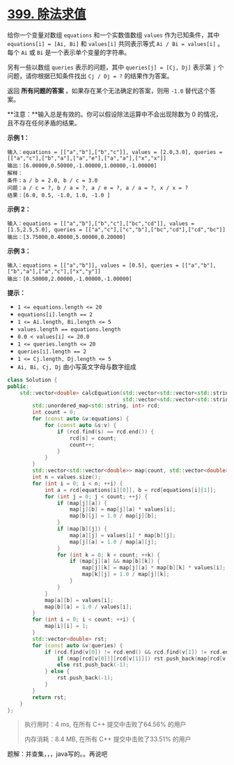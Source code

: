 # [399. 除法求值](https://leetcode-cn.com/problems/evaluate-division/)

给你一个变量对数组 `equations` 和一个实数值数组 `values` 作为已知条件，其中 `equations[i] = [Ai, Bi]` 和 `values[i]` 共同表示等式 `Ai / Bi = values[i]` 。每个 `Ai` 或 `Bi` 是一个表示单个变量的字符串。

另有一些以数组 `queries` 表示的问题，其中 `queries[j] = [Cj, Dj]` 表示第 `j` 个问题，请你根据已知条件找出 `Cj / Dj = ?` 的结果作为答案。

返回 **所有问题的答案** 。如果存在某个无法确定的答案，则用 `-1.0` 替代这个答案。

 

**注意：**输入总是有效的。你可以假设除法运算中不会出现除数为 0 的情况，且不存在任何矛盾的结果。

 

**示例 1：**

```
输入：equations = [["a","b"],["b","c"]], values = [2.0,3.0], queries = [["a","c"],["b","a"],["a","e"],["a","a"],["x","x"]]
输出：[6.00000,0.50000,-1.00000,1.00000,-1.00000]
解释：
条件：a / b = 2.0, b / c = 3.0
问题：a / c = ?, b / a = ?, a / e = ?, a / a = ?, x / x = ?
结果：[6.0, 0.5, -1.0, 1.0, -1.0 ]
```

**示例 2：**

```
输入：equations = [["a","b"],["b","c"],["bc","cd"]], values = [1.5,2.5,5.0], queries = [["a","c"],["c","b"],["bc","cd"],["cd","bc"]]
输出：[3.75000,0.40000,5.00000,0.20000]
```

**示例 3：**

```
输入：equations = [["a","b"]], values = [0.5], queries = [["a","b"],["b","a"],["a","c"],["x","y"]]
输出：[0.50000,2.00000,-1.00000,-1.00000]
```

 

**提示：**

- `1 <= equations.length <= 20`
- `equations[i].length == 2`
- `1 <= Ai.length, Bi.length <= 5`
- `values.length == equations.length`
- `0.0 < values[i] <= 20.0`
- `1 <= queries.length <= 20`
- `queries[i].length == 2`
- `1 <= Cj.length, Dj.length <= 5`
- `Ai, Bi, Cj, Dj` 由小写英文字母与数字组成

```c++
class Solution {
public:
    std::vector<double> calcEquation(std::vector<std::vector<std::string>> &equations, std::vector<double> &values,
                                     std::vector<std::vector<std::string>> &queries) {
        std::unordered_map<std::string, int> rcd;
        int count = 0;
        for (const auto &v:equations) {
            for (const auto &s:v) {
                if (rcd.find(s) == rcd.end()) {
                    rcd[s] = count;
                    count++;
                }
            }
        }
        std::vector<std::vector<double>> map(count, std::vector<double>(count, 0));
        int n = values.size();
        for (int i = 0; i < n; ++i) {
            int a = rcd[equations[i][0]], b = rcd[equations[i][1]];
            for (int j = 0; j < count; ++j) {
                if (map[j][a]) {
                    map[j][b] = map[j][a] * values[i];
                    map[b][j] = 1.0 / map[j][b];
                }
                if (map[b][j]) {
                    map[a][j] = values[i] * map[b][j];
                    map[j][a] = 1.0 / map[a][j];
                }
                for (int k = 0; k < count; ++k) {
                    if (map[j][a] && map[b][k]) {
                        map[j][k] = map[j][a] * map[b][k] * values[i];
                        map[k][j] = 1.0 / map[j][k];
                    }
                }
            }
            map[a][b] = values[i];
            map[b][a] = 1.0 / values[i];
        }
        for (int i = 0; i < count; ++i) {
            map[i][i] = 1;
        }
        std::vector<double> rst;
        for (const auto &v:queries) {
            if (rcd.find(v[0]) != rcd.end() && rcd.find(v[1]) != rcd.end()) {
                if (map[rcd[v[0]]][rcd[v[1]]]) rst.push_back(map[rcd[v[0]]][rcd[v[1]]]);
                else rst.push_back(-1);
            } else {
                rst.push_back(-1);
            }
        }
        return rst;
    }
};
```

> 执行用时：4 ms, 在所有 C++ 提交中击败了64.56% 的用户
>
> 内存消耗：8.4 MB, 在所有 C++ 提交中击败了33.51% 的用户

题解：并查集，，，java写的。。再说吧







